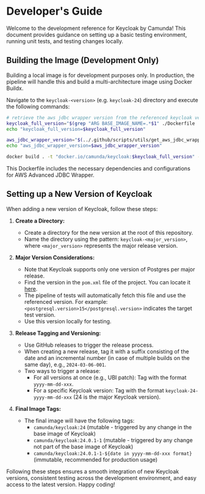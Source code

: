 # Developer's Guide

Welcome to the development reference for Keycloak by Camunda! This document provides guidance on setting up a basic testing environment, running unit tests, and testing changes locally.

## Building the Image (Development Only)

Building a local image is for development purposes only.
In production, the pipeline will handle this and build a multi-architecture image using Docker Buildx.

Navigate to the `keycloak-<version>` (e.g. `keycloak-24`) directory and execute the following commands:

```bash
# retrieve the aws jdbc wrapper version from the referenced keycloak version
keycloak_full_version="$(grep "ARG BASE_IMAGE_NAME=.*$1" ./Dockerfile | awk -F'[:=]' '{print $NF}' | tr -d '"' | awk -F'[:/-]' '{print $1}')"
echo "keycloak_full_version=$keycloak_full_version"

aws_jdbc_wrapper_version="$(../.github/scripts/utils/get_aws_jdbc_wrapper_version.sh $keycloak_full_version)"
echo "aws_jdbc_wrapper_version=$aws_jdbc_wrapper_version"

docker build . -t "docker.io/camunda/keycloak:$keycloak_full_version" --build-arg "AWS_JDBC_WRAPPER_VERSION=$aws_jdbc_wrapper_version"
```

This Dockerfile includes the necessary dependencies and configurations for AWS Advanced JDBC Wrapper.

## Setting up a New Version of Keycloak


When adding a new version of Keycloak, follow these steps:

1. **Create a Directory:**
   - Create a directory for the new version at the root of this repository.
   - Name the directory using the pattern: `keycloak-<major_version>`, where `<major_version>` represents the major release version.

2. **Major Version Considerations:**
   - Note that Keycloak supports only one version of Postgres per major release.
   - Find the version in the `pom.xml` file of the project. You can locate it [here](https://github.com/keycloak/keycloak/blob/release/24.0/pom.xml).
   - The pipeline of tests will automatically fetch this file and use the referenced version. For example: `<postgresql.version>15</postgresql.version>` indicates the target test version.
   - Use this version locally for testing.

3. **Release Tagging and Versioning:**
   - Use GitHub releases to trigger the release process.
   - When creating a new release, tag it with a suffix consisting of the date and an incremental number (in case of multiple builds on the same day), e.g., `2024-03-06-001`.
   - Two ways to trigger a release:
     - For all versions at once (e.g., UBI patch): Tag with the format `yyyy-mm-dd-xxx`.
     - For a specific Keycloak version: Tag with the format `keycloak-24-yyyy-mm-dd-xxx` (24 is the major Keycloak version).

4. **Final Image Tags:**
   - The final image will have the following tags:
     - `camunda/keycloak:24` (mutable - triggered by any change in the base image of Keycloak)
     - `camunda/keycloak:24.0.1-1` (mutable - triggered by any change not part of the base image of Keycloak)
     - `camunda/keycloak:24.0.1-1-${date in yyyy-mm-dd-xxx format}` (immutable, recommended for production usage)

Following these steps ensures a smooth integration of new Keycloak versions, consistent testing across the development environment, and easy access to the latest version. Happy coding!
